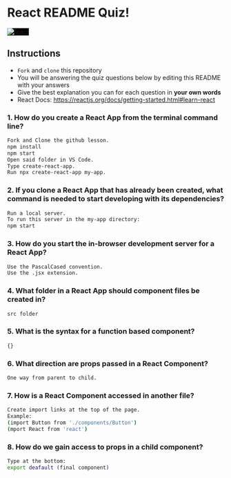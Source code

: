 # React README Quiz!

<div>
  <img alt="react" style="background-color: black" src="https://betabeers.com/static/uploads/blog/20170420_React_logo_wordmark.png" />
</div>

## Instructions

- `Fork` and `clone` this repository
- You will be answering the quiz questions below by editing this README with your answers
- Give the best explanation you can for each question in **your own words**
- React Docs: https://reactjs.org/docs/getting-started.html#learn-react

### 1. How do you create a React App from the terminal command line?

```sh
Fork and Clone the github lesson.
npm install
npm start
Open said folder in VS Code.
Type create-react-app.
Run npx create-react-app my-app.
```

### 2. If you clone a React App that has already been created, what command is needed to start developing with its dependencies?

```sh
Run a local server.
To run this server in the my-app directory:
npm start
```

### 3. How do you start the in-browser development server for a React App?

```sh
Use the PascalCased convention.
Use the .jsx extension.
```

### 4. What folder in a React App should component files be created in?

```sh
src folder
```

### 5. What is the syntax for a function based component?

```sh
{}
```

### 6. What direction are props passed in a React Component?

```sh
One way from parent to child.
```

### 7. How is a React Component accessed in another file?

```sh
Create import links at the top of the page.
Example:
(import Button from './components/Button')
(mport React from 'react')
```

### 8. How do we gain access to props in a child component?

```sh
Type at the bottom:
export deafault (final component)
```
